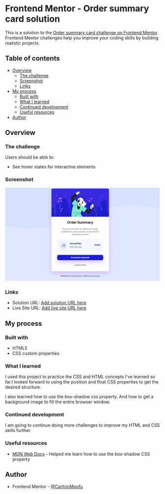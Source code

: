 # Frontend Mentor - Order summary card solution

This is a solution to the [Order summary card challenge on Frontend Mentor](https://www.frontendmentor.io/challenges/order-summary-component-QlPmajDUj). Frontend Mentor challenges help you improve your coding skills by building realistic projects. 

## Table of contents

- [Overview](#overview)
  - [The challenge](#the-challenge)
  - [Screenshot](#screenshot)
  - [Links](#links)
- [My process](#my-process)
  - [Built with](#built-with)
  - [What I learned](#what-i-learned)
  - [Continued development](#continued-development)
  - [Useful resources](#useful-resources)
- [Author](#author)

## Overview

### The challenge

Users should be able to:

- See hover states for interactive elements

### Screenshot

![](Screenshots/OrderSummary.png)

### Links

- Solution URL: [Add solution URL here](https://your-solution-url.com)
- Live Site URL: [Add live site URL here](https://your-live-site-url.com)

## My process

### Built with

- HTML5 
- CSS custom properties

### What I learned

I used this project to practice the CSS and HTML concepts I've learned so far.I looked 
forward to using the position and float CSS properties to get the desired structure.

I also learned how to use the box-shadow css property. And how to get a background image
to fill the entire browser window.

### Continued development

I am going to continue doing more challenges to improve my HTML and CSS skills further.


### Useful resources

- [MDN Web Docs](https://developer.mozilla.org/en-US/docs/Web/CSS/box-shadow) - Helped me 
learn how to use the box-shadow CSS property

## Author

- Frontend Mentor - [@CarltonMpofu](https://www.frontendmentor.io/profile/CarltonMpofu)
